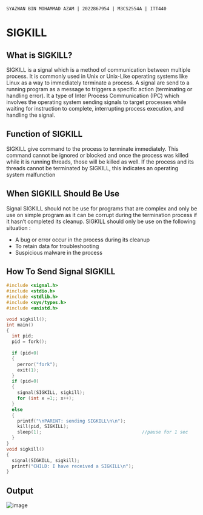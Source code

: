 `SYAZWAN BIN MOHAMMAD AZAM | 2022867954 | M3CS2554A | ITT440`
# SIGKILL

## What is SIGKILL?
SIGKILL is a signal which is a method of communication between multiple process. It is commonly used in Unix or Unix-Like operating systems like Linux as a way to immediately terminate a process. A signal are send to a running program as a message to triggers a specific action (terminating or handling error). It a type of Inter Process Communication (IPC) which involves the operating system sending signals to target processes while waiting for instruction to complete, interrupting process execution, and handling the signal.

## Function of SIGKILL 
SIGKILL give command to the process to terminate immediately. This command cannot be ignored or blocked and once the process was killed while it is running threads, those will be killed as well. If the process and its threads cannot be terminated by SIGKILL, this indicates an operating system malfunction

## When SIGKILL Should Be Use
Signal SIGKILL should not be use for programs that are complex and only be use on simple program as it can be corrupt during the termination process if it hasn’t completed its cleanup. SIGKILL should only be use on the following situation :
* A bug or error occur in the process during its cleanup
* To retain data for troubleshooting
* Suspicious malware in the process

## How To Send Signal SIGKILL
```c
#include <signal.h>
#include <stdio.h>
#include <stdlib.h>
#include <sys/types.h>
#include <unistd.h>

void sigkill();
int main()
{
  int pid;                                        
  pid = fork();
  
  if (pid<0)
  {
    perror("fork");
    exit(1);
  }
  if (pid=0)                                      
  {  
    signal(SIGKILL, sigkill);
    for (int x =1;; x++);
  }
  else                                            
  {
    printf("\nPARENT: sending SIGKILL\n\n");
    kill(pid, SIGKILL);
    sleep(1);                                     //pause for 1 sec
  }
}
void sigkill()
{
  signal(SIGKILL, sigkill);
  printf("CHILD: I have received a SIGKILL\n");
}
```
## Output
![image](https://github.com/addff/2403-ITT440/assets/166005094/c15c7277-bb66-4686-aeb3-5d324e4836cd)

